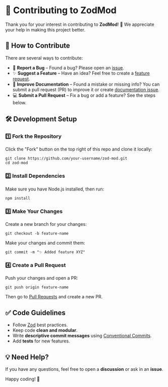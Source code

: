 # 🌟 Contributing to ZodMod

Thank you for your interest in contributing to **ZodMod**! 🚀 We appreciate your help in making this project better.

## 📌 How to Contribute

There are several ways to contribute:

- 🐛 **Report a Bug** – Found a bug? Please open an
  [issue](https://github.com/JanSzewczyk/zod-mod/issues/new?template=bug_report.yaml).
- ✨ **Suggest a Feature** – Have an idea? Feel free to create a
  [feature request](https://github.com/JanSzewczyk/zod-mod/issues/new?template=feature_request.yaml).
- 📖 **Improve Documentation** – Found a mistake or missing info? You can submit a pull request (PR) to improve it or
  create [documentation issue](https://github.com/JanSzewczyk/zod-mod/issues/new?template=documentation_issue.yaml).
- 💻 **Submit a Pull Request** – Fix a bug or add a feature? See the steps below.

## 🛠 Development Setup

### 1️⃣ Fork the Repository

Click the "Fork" button on the top right of this repo and clone it locally:

```shell
git clone https://github.com/your-username/zod-mod.git
cd zod-mod
```

### 2️⃣ Install Dependencies

Make sure you have Node.js installed, then run:

```shell
npm install
```

### 3️⃣ Make Your Changes

Create a new branch for your changes:

```shell
git checkout -b feature-name
```

Make your changes and commit them:

```shell
git commit -m "✨ Added feature XYZ"
```

### 4️⃣ Create a Pull Request

Push your changes and open a PR:

```shell
git push origin feature-name
```

Then go to [Pull Requests](https://github.com/JanSzewczyk/zod-mod/pulls) and create a new PR.

## ✅ Code Guidelines

- Follow [Zod](https://github.com/colinhacks/zod) best practices.
- Keep code **clean and modular**.
- Write **descriptive commit messages** using [Conventional Commits](https://www.conventionalcommits.org/en/v1.0.0/).
- Add **tests** for new features.

## 💡 Need Help?

If you have any questions, feel free to open a **discussion** or ask in an **issue**.

Happy coding! 🚀
